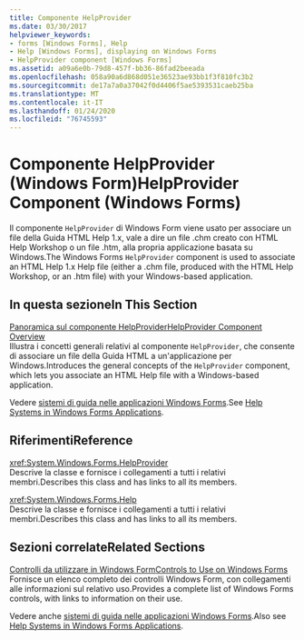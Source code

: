 ```yaml
---
title: Componente HelpProvider
ms.date: 03/30/2017
helpviewer_keywords:
- forms [Windows Forms], Help
- Help [Windows Forms], displaying on Windows Forms
- HelpProvider component [Windows Forms]
ms.assetid: a09a6e0b-79d8-457f-bb36-86fad2beeada
ms.openlocfilehash: 058a90a6d868d051e36523ae93bb1f3f810fc3b2
ms.sourcegitcommit: de17a7a0a37042f0d4406f5ae5393531caeb25ba
ms.translationtype: MT
ms.contentlocale: it-IT
ms.lasthandoff: 01/24/2020
ms.locfileid: "76745593"
---
```

# <a name="helpprovider-component-windows-forms"></a><span data-ttu-id="7ca24-102">Componente HelpProvider (Windows Form)</span><span class="sxs-lookup"><span data-stu-id="7ca24-102">HelpProvider Component (Windows Forms)</span></span>
<span data-ttu-id="7ca24-103">Il componente `HelpProvider` di Windows Form viene usato per associare un file della Guida HTML Help 1.x, vale a dire un file .chm creato con HTML Help Workshop o un file .htm, alla propria applicazione basata su Windows.</span><span class="sxs-lookup"><span data-stu-id="7ca24-103">The Windows Forms `HelpProvider` component is used to associate an HTML Help 1.x Help file (either a .chm file, produced with the HTML Help Workshop, or an .htm file) with your Windows-based application.</span></span>  
  
## <a name="in-this-section"></a><span data-ttu-id="7ca24-104">In questa sezione</span><span class="sxs-lookup"><span data-stu-id="7ca24-104">In This Section</span></span>  
 [<span data-ttu-id="7ca24-105">Panoramica sul componente HelpProvider</span><span class="sxs-lookup"><span data-stu-id="7ca24-105">HelpProvider Component Overview</span></span>](helpprovider-component-overview-windows-forms.md)  
 <span data-ttu-id="7ca24-106">Illustra i concetti generali relativi al componente `HelpProvider`, che consente di associare un file della Guida HTML a un'applicazione per Windows.</span><span class="sxs-lookup"><span data-stu-id="7ca24-106">Introduces the general concepts of the `HelpProvider` component, which lets you associate an HTML Help file with a Windows-based application.</span></span>  
  
 <span data-ttu-id="7ca24-107">Vedere [sistemi di guida nelle applicazioni Windows Forms](../advanced/help-systems-in-windows-forms-applications.md).</span><span class="sxs-lookup"><span data-stu-id="7ca24-107">See [Help Systems in Windows Forms Applications](../advanced/help-systems-in-windows-forms-applications.md).</span></span>  
  
## <a name="reference"></a><span data-ttu-id="7ca24-108">Riferimenti</span><span class="sxs-lookup"><span data-stu-id="7ca24-108">Reference</span></span>  
 <xref:System.Windows.Forms.HelpProvider>  
 <span data-ttu-id="7ca24-109">Descrive la classe e fornisce i collegamenti a tutti i relativi membri.</span><span class="sxs-lookup"><span data-stu-id="7ca24-109">Describes this class and has links to all its members.</span></span>  
  
 <xref:System.Windows.Forms.Help>  
 <span data-ttu-id="7ca24-110">Descrive la classe e fornisce i collegamenti a tutti i relativi membri.</span><span class="sxs-lookup"><span data-stu-id="7ca24-110">Describes this class and has links to all its members.</span></span>  
  
## <a name="related-sections"></a><span data-ttu-id="7ca24-111">Sezioni correlate</span><span class="sxs-lookup"><span data-stu-id="7ca24-111">Related Sections</span></span>  
 [<span data-ttu-id="7ca24-112">Controlli da utilizzare in Windows Form</span><span class="sxs-lookup"><span data-stu-id="7ca24-112">Controls to Use on Windows Forms</span></span>](controls-to-use-on-windows-forms.md)  
 <span data-ttu-id="7ca24-113">Fornisce un elenco completo dei controlli Windows Form, con collegamenti alle informazioni sul relativo uso.</span><span class="sxs-lookup"><span data-stu-id="7ca24-113">Provides a complete list of Windows Forms controls, with links to information on their use.</span></span>  
  
 <span data-ttu-id="7ca24-114">Vedere anche [sistemi di guida nelle applicazioni Windows Forms](../advanced/help-systems-in-windows-forms-applications.md).</span><span class="sxs-lookup"><span data-stu-id="7ca24-114">Also see [Help Systems in Windows Forms Applications](../advanced/help-systems-in-windows-forms-applications.md).</span></span>

